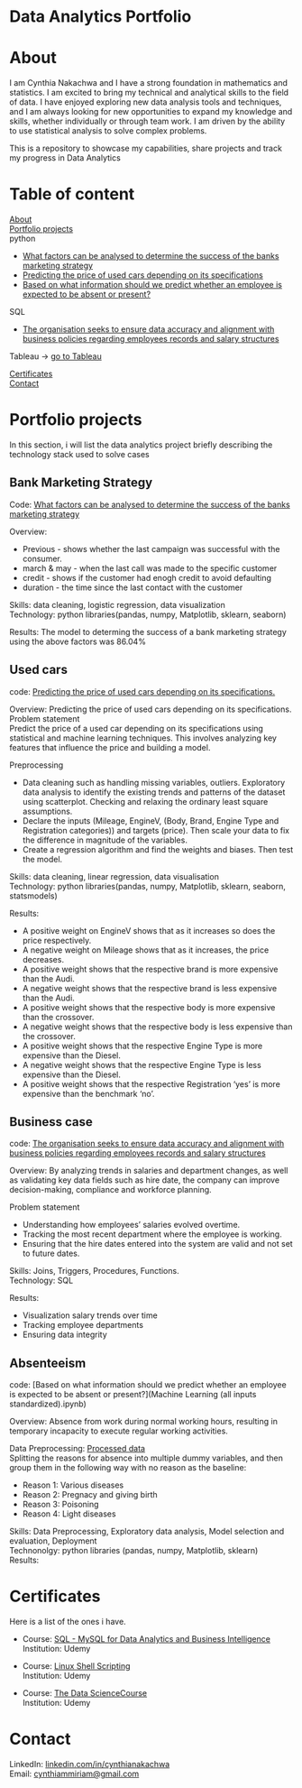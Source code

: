 # Data Analytics Portfolio

# About
I am Cynthia Nakachwa and I have a strong foundation in mathematics and statistics. I am excited to bring my technical and analytical skills to the field of data. I have enjoyed exploring new data analysis tools and techniques, and I am always looking for new opportunities to expand my knowledge and skills, whether individually or through team work. I am driven by the ability to use statistical analysis to solve complex problems.

This is a repository to showcase my capabilities, share projects and track my progress in Data Analytics
# Table of content
[About](#About)\
[Portfolio projects](#Portfolio-projects)\
python
* [What factors can be analysed to determine the success of the banks marketing strategy](#Bank-Marketing-Strategy)
* [Predicting the price of used cars depending on its specifications](#Used-cars)
* [Based on what information should we predict whether an employee is expected to be absent or present?](#Absenteeism)

SQL
* [The organisation seeks to ensure data accuracy and alignment with business policies regarding employees records and salary structures](#Business-case)

Tableau -> [go to Tableau](https://public.tableau.com/app/profile/cynthia.nakachwa/vizzes)

[Certificates](#Certificates)\
[Contact](#Contact)

# Portfolio projects
In this section, i will list the data analytics project briefly describing the technology stack used to solve cases

## Bank Marketing Strategy
Code: [What factors can be analysed to determine the success of the banks marketing strategy](https://github.com/CynthiaMiriam/Data-Analyst-Portfolio/blob/main/Bank%20marketing%20analysis.ipynb)

Overview:
*  Previous - shows whether the last campaign was successful with the consumer.
*  march & may - when the last call was made to the specific customer
*  credit - shows if the customer had enogh credit to avoid defaulting
*  duration - the time since the last contact with the customer

Skills: data cleaning, logistic regression, data visualization\
Technology: python libraries(pandas, numpy, Matplotlib, sklearn, seaborn)

Results: The model to determing the success of a bank marketing strategy using the above factors was 86.04%

## Used cars
code: [Predicting the price of used cars depending on its specifications. ](https://github.com/CynthiaMiriam/Data-Analyst-Portfolio/blob/main/used%20cars.ipynb)

Overview:
Predicting the price of used cars depending on its specifications. \
Problem statement\
Predict the price of a used car depending on its specifications using statistical and machine learning techniques. This involves analyzing key features that influence the price and building a model.

Preprocessing
* Data cleaning such as handling missing variables, outliers. Exploratory data analysis to identify the existing trends and patterns of the dataset using scatterplot. Checking and relaxing the ordinary least square assumptions. 
* Declare the inputs (Mileage, EngineV, (Body, Brand, Engine Type and Registration categories)) and targets (price).  Then scale your data to fix the difference in magnitude of the variables.
* Create a regression algorithm and find the weights and biases. Then test the model.

Skills: data cleaning, linear regression, data visualisation\
Technology: python libraries(pandas, numpy, Matplotlib, sklearn, seaborn, statsmodels)

Results:
* 	A positive weight on EngineV shows that as it increases so does the price respectively.
* 	A negative weight on Mileage shows that as it increases, the price decreases.
*  A positive weight shows that the respective brand is more expensive than the Audi.
*  A negative weight shows that the respective brand is less expensive than the Audi.
*  A positive weight shows that the respective body is more expensive than the crossover.
*  A negative weight shows that the respective body is less expensive than the crossover.
*  A positive weight shows that the respective Engine Type is more expensive than the Diesel.
*  A negative weight shows that the respective Engine Type is less expensive than the Diesel.
*  A positive weight shows that the respective Registration ‘yes’ is more expensive than the benchmark ‘no’.



## Business case
code: [The organisation seeks to ensure data accuracy and alignment with business policies regarding employees records and salary structures](https://github.com/CynthiaMiriam/Data-Analyst-Portfolio/blob/main/Business%20case.sql)

Overview: By analyzing trends in salaries and department changes, as well as validating key data fields such as hire date, the company can improve decision-making, compliance and workforce planning.

Problem statement
* 	Understanding how employees’ salaries evolved overtime.
*  Tracking the most recent department where the employee is working.
*  Ensuring that the hire dates entered into the system are valid and not set to future dates.

Skills: Joins, Triggers, Procedures, Functions.\
Technology: SQL

Results:
* Visualization salary trends over time
* Tracking employee departments
* Ensuring data integrity 


## Absenteeism
code: [Based on what information should we predict whether an employee is expected to be absent or present?](Machine Learning (all inputs standardized).ipynb)

Overview: Absence from work during normal working hours, resulting in temporary incapacity to execute regular working activities.

Data Preprocessing: [Processed data]()\
Splitting the reasons for absence into multiple dummy variables, and then group them in the following way with no reason as the baseline:  
* Reason 1: Various diseases
* Reason 2: Pregnacy and giving birth
* Reason 3: Poisoning
* Reason 4: Light diseases

Skills: Data Preprocessing, Exploratory data analysis, Model selection and evaluation, Deployment\
Technonolgy: python libraries (pandas, numpy, Matplotlib, sklearn)\
Results:

# Certificates
Here is a list of the ones i have.
* Course: [SQL - MySQL for Data Analytics and Business Intelligence](https://www.udemy.com/certificate/UC-a555ae99-f4d7-45dc-a6a6-2b5045b14d71/)\
  Institution: Udemy
 
* Course: [Linux Shell Scripting](https://www.udemy.com/certificate/UC-1bc76ee0-7416-406f-8654-5543c8cfc0dc/)\
  Institution: Udemy 
  
* Course: [The Data ScienceCourse](https://www.udemy.com/certificate/UC-a7326c3d-ba65-48bd-b1df-523f7227f5af/)\
  Institution: Udemy
  
# Contact
LinkedIn: [linkedin.com/in/cynthianakachwa](https://www.linkedin.com/in/cynthia-nakachwa/)\
Email: cynthiammiriam@gmail.com
